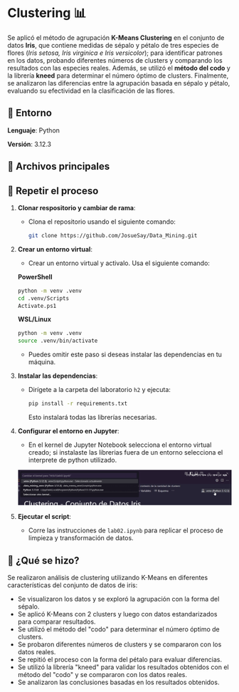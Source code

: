 # Clustering 📊

Se aplicó el método de agrupación **K-Means Clustering** en el conjunto de datos **Iris**, que contiene medidas de sépalo y pétalo de tres especies de flores (*Iris setosa, Iris virginica e Iris versicolor*); para identificar patrones en los datos, probando diferentes números de clusters y comparando los resultados con las especies reales. Además, se utilizó el **método del codo** y la librería **kneed** para determinar el número óptimo de clusters. Finalmente, se analizaron las diferencias entre la agrupación basada en sépalo y pétalo, evaluando su efectividad en la clasificación de las flores.

## 🐍 Entorno

**Lenguaje**: Python

**Versión**: 3.12.3

## 📂 Archivos principales

## 🔄 Repetir el proceso

1. **Clonar respositorio y cambiar de rama**:

   - Clona el repositorio usando el siguiente comando:

      ```bash
      git clone https://github.com/JosueSay/Data_Mining.git
      ```

2. **Crear un entorno virtual**:

   - Crear un entorno virtual y activalo. Usa el siguiente comando:

   **PowerShell**

   ```bash
   python -m venv .venv
   cd .venv/Scripts
   Activate.ps1
   ```

   **WSL/Linux**

   ```bash
   python -m venv .venv
   source .venv/bin/activate
   ```

   - Puedes omitir este paso si deseas instalar las dependencias en tu máquina.

3. **Instalar las dependencias**:
   - Dirígete a la carpeta del laboratorio `h2` y ejecuta:

     ```bash
     pip install -r requirements.txt
     ```

     Esto instalará todas las librerías necesarias.

4. **Configurar el entorno en Jupyter**:

   - En el kernel de Jupyter Notebook selecciona el entorno virtual creado; si instalaste las librerias fuera de un entorno selecciona el interprete de python utilizado.

   ![Configuración Kernel Jupyter](./images/kernel_jupyter.png "Configuración Kernel Jupyter")

5. **Ejecutar el script**:
   - Corre las instrucciones de `lab02.ipynb` para replicar el proceso de limpieza y transformación de datos.

## 🤔 ¿Qué se hizo?

Se realizaron análisis de clustering utilizando K-Means en diferentes características del conjunto de datos de iris:

- Se visualizaron los datos y se exploró la agrupación con la forma del sépalo.
- Se aplicó K-Means con 2 clusters y luego con datos estandarizados para comparar resultados.
- Se utilizó el método del "codo" para determinar el número óptimo de clusters.
- Se probaron diferentes números de clusters y se compararon con los datos reales.
- Se repitió el proceso con la forma del pétalo para evaluar diferencias.
- Se utilizó la librería "kneed" para validar los resultados obtenidos con el método del "codo" y se compararon con los datos reales.
- Se analizaron las conclusiones basadas en los resultados obtenidos.
